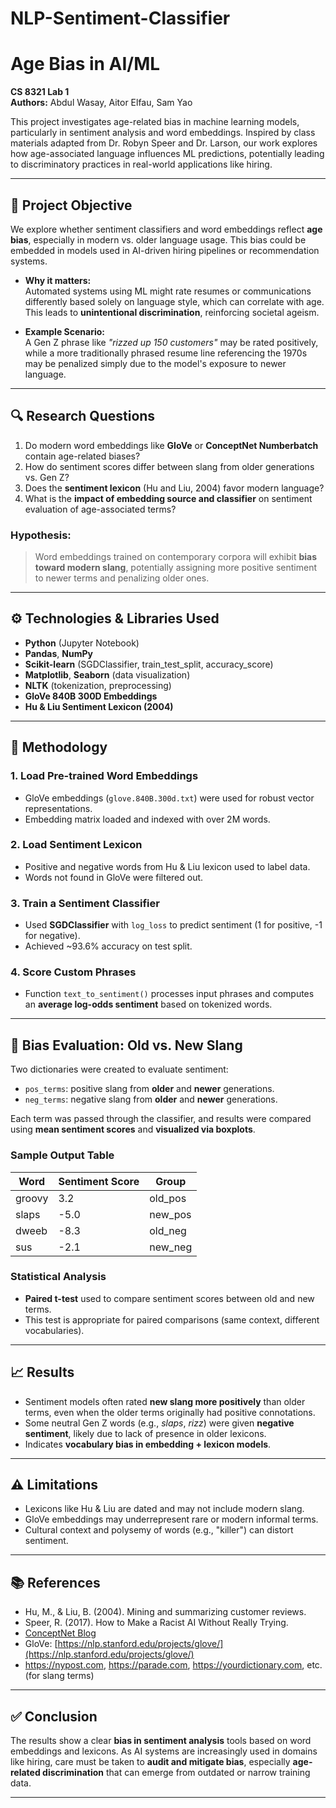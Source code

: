 # NLP-Sentiment-Classifier

# Age Bias in AI/ML
**CS 8321 Lab 1**  
**Authors:** Abdul Wasay, Aitor Elfau, Sam Yao

This project investigates age-related bias in machine learning models, particularly in sentiment analysis and word embeddings. Inspired by class materials adapted from Dr. Robyn Speer and Dr. Larson, our work explores how age-associated language influences ML predictions, potentially leading to discriminatory practices in real-world applications like hiring.

---

## 🧠 Project Objective

We explore whether sentiment classifiers and word embeddings reflect **age bias**, especially in modern vs. older language usage. This bias could be embedded in models used in AI-driven hiring pipelines or recommendation systems.

- **Why it matters:**  
  Automated systems using ML might rate resumes or communications differently based solely on language style, which can correlate with age. This leads to **unintentional discrimination**, reinforcing societal ageism.

- **Example Scenario:**  
  A Gen Z phrase like _"rizzed up 150 customers"_ may be rated positively, while a more traditionally phrased resume line referencing the 1970s may be penalized simply due to the model's exposure to newer language.

---

## 🔍 Research Questions

1. Do modern word embeddings like **GloVe** or **ConceptNet Numberbatch** contain age-related biases?
2. How do sentiment scores differ between slang from older generations vs. Gen Z?
3. Does the **sentiment lexicon** (Hu and Liu, 2004) favor modern language?
4. What is the **impact of embedding source and classifier** on sentiment evaluation of age-associated terms?

### Hypothesis:
> Word embeddings trained on contemporary corpora will exhibit **bias toward modern slang**, potentially assigning more positive sentiment to newer terms and penalizing older ones.

---

## ⚙️ Technologies & Libraries Used

- **Python** (Jupyter Notebook)
- **Pandas**, **NumPy**
- **Scikit-learn** (SGDClassifier, train_test_split, accuracy_score)
- **Matplotlib**, **Seaborn** (data visualization)
- **NLTK** (tokenization, preprocessing)
- **GloVe 840B 300D Embeddings**
- **Hu & Liu Sentiment Lexicon (2004)**

---

## 🧪 Methodology

### 1. Load Pre-trained Word Embeddings
- GloVe embeddings (`glove.840B.300d.txt`) were used for robust vector representations.
- Embedding matrix loaded and indexed with over 2M words.

### 2. Load Sentiment Lexicon
- Positive and negative words from Hu & Liu lexicon used to label data.
- Words not found in GloVe were filtered out.

### 3. Train a Sentiment Classifier
- Used **SGDClassifier** with `log_loss` to predict sentiment (1 for positive, -1 for negative).
- Achieved ~93.6% accuracy on test split.

### 4. Score Custom Phrases
- Function `text_to_sentiment()` processes input phrases and computes an **average log-odds sentiment** based on tokenized words.

---

## 🧪 Bias Evaluation: Old vs. New Slang

Two dictionaries were created to evaluate sentiment:
- `pos_terms`: positive slang from **older** and **newer** generations.
- `neg_terms`: negative slang from **older** and **newer** generations.

Each term was passed through the classifier, and results were compared using **mean sentiment scores** and **visualized via boxplots**.

### Sample Output Table
| Word      | Sentiment Score | Group     |
|-----------|------------------|-----------|
| groovy    | 3.2              | old_pos   |
| slaps     | -5.0             | new_pos   |
| dweeb     | -8.3             | old_neg   |
| sus       | -2.1             | new_neg   |

### Statistical Analysis
- **Paired t-test** used to compare sentiment scores between old and new terms.
- This test is appropriate for paired comparisons (same context, different vocabularies).

---

## 📈 Results

- Sentiment models often rated **new slang more positively** than older terms, even when the older terms originally had positive connotations.
- Some neutral Gen Z words (e.g., _slaps_, _rizz_) were given **negative sentiment**, likely due to lack of presence in older lexicons.
- Indicates **vocabulary bias in embedding + lexicon models**.

---

## ⚠️ Limitations

- Lexicons like Hu & Liu are dated and may not include modern slang.
- GloVe embeddings may underrepresent rare or modern informal terms.
- Cultural context and polysemy of words (e.g., "killer") can distort sentiment.

---

## 📚 References

- Hu, M., & Liu, B. (2004). Mining and summarizing customer reviews.
- Speer, R. (2017). How to Make a Racist AI Without Really Trying.  
- [ConceptNet Blog](http://blog.conceptnet.io/posts/2017/how-to-make-a-racist-ai-without-really-trying/)
- GloVe: [https://nlp.stanford.edu/projects/glove/](https://nlp.stanford.edu/projects/glove/)
- https://nypost.com, https://parade.com, https://yourdictionary.com, etc. (for slang terms)

---

## ✅ Conclusion

The results show a clear **bias in sentiment analysis** tools based on word embeddings and lexicons. As AI systems are increasingly used in domains like hiring, care must be taken to **audit and mitigate bias**, especially **age-related discrimination** that can emerge from outdated or narrow training data.

---

